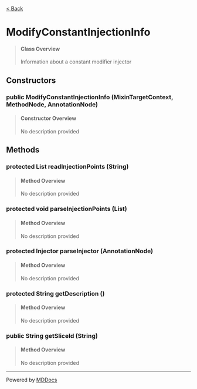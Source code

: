 [< Back](../README.md)
# ModifyConstantInjectionInfo #
>#### Class Overview ####
>Information about a constant modifier injector
## Constructors ##
### public ModifyConstantInjectionInfo (MixinTargetContext, MethodNode, AnnotationNode) ###
>#### Constructor Overview ####
>No description provided
>
## Methods ##
### protected List readInjectionPoints (String) ###
>#### Method Overview ####
>No description provided
>
### protected void parseInjectionPoints (List) ###
>#### Method Overview ####
>No description provided
>
### protected Injector parseInjector (AnnotationNode) ###
>#### Method Overview ####
>No description provided
>
### protected String getDescription () ###
>#### Method Overview ####
>No description provided
>
### public String getSliceId (String) ###
>#### Method Overview ####
>No description provided
>

---
Powered by [MDDocs](https://github.com/VRCube/MDDocs)